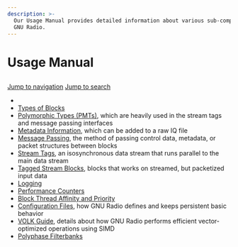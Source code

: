 ```yaml
---
description: >-
  Our Usage Manual provides detailed information about various sub-components of
  GNU Radio.
---
```


# Usage Manual

## &#x20;<a href="#firstheading" id="firstheading"></a>

[Jump to navigation](https://wiki.gnuradio.org/index.php?title=Usage\_Manual#mw-head) [Jump to search](https://wiki.gnuradio.org/index.php?title=Usage\_Manual#searchInput)

*
* [Types of Blocks](https://wiki.gnuradio.org/index.php?title=Types\_of\_Blocks)
* [Polymorphic Types (PMTs)](https://wiki.gnuradio.org/index.php?title=Polymorphic\_Types\_\(PMTs\)), which are heavily used in the stream tags and message passing interfaces
* [Metadata Information](https://wiki.gnuradio.org/index.php?title=Metadata\_Information), which can be added to a raw IQ file
* [Message Passing](https://wiki.gnuradio.org/index.php?title=Message\_Passing), the method of passing control data, metadata, or packet structures between blocks
* [Stream Tags](https://wiki.gnuradio.org/index.php?title=Stream\_Tags), an isosynchronous data stream that runs parallel to the main data stream
* [Tagged Stream Blocks](https://wiki.gnuradio.org/index.php?title=Tagged\_Stream\_Blocks), blocks that works on streamed, but packetized input data
* [Logging](https://wiki.gnuradio.org/index.php?title=Logging)
* [Performance Counters](https://wiki.gnuradio.org/index.php?title=Performance\_Counters)
* [Block Thread Affinity and Priority](https://wiki.gnuradio.org/index.php?title=Block\_Thread\_Affinity\_and\_Priority)
* [Configuration Files](https://wiki.gnuradio.org/index.php?title=Configuration\_Files), how GNU Radio defines and keeps persistent basic behavior
* [VOLK Guide](https://wiki.gnuradio.org/index.php?title=VOLK\_Guide), details about how GNU Radio performs efficient vector-optimized operations using SIMD
* [Polyphase Filterbanks](https://wiki.gnuradio.org/index.php?title=Polyphase\_Filterbanks)
